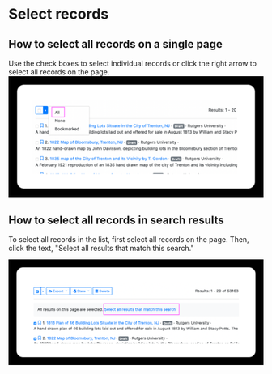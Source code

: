# Select records

## How to select all records on a single page

Use the check boxes to select individual records or click the right arrow to select all records on the page.
![](images/checkbox.png)

## How to select all records in search results

To select all records in the list, first select all records on the page. Then, click the text, "Select all results that match this search."

![](images/selectAll.png)